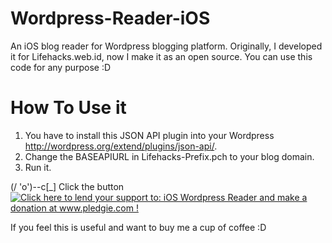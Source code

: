 Wordpress-Reader-iOS
====================

An iOS blog reader for Wordpress blogging platform. Originally, I developed it for Lifehacks.web.id, now I make it as an open source.
You can use this code for any purpose :D

How To Use it
=============
1. You have to install this JSON API plugin into your Wordpress http://wordpress.org/extend/plugins/json-api/.
2. Change the BASEAPIURL in Lifehacks-Prefix.pch to your blog domain.
3. Run it.

(/ 'o')--c[_] Click the button
<a href='http://www.pledgie.com/campaigns/18357'><img alt='Click here to lend your support to: iOS Wordpress Reader and make a donation at www.pledgie.com !' src='http://www.pledgie.com/campaigns/18357.png?skin_name=chrome' border='0' /></a>

If you feel this is useful and want to buy me a cup of coffee :D